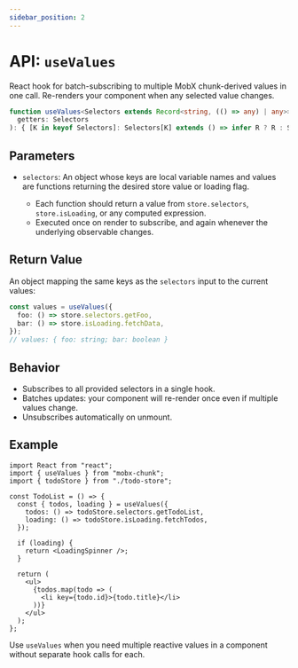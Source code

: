 ```yaml
---
sidebar_position: 2
---
```


# API: `useValues`

React hook for batch-subscribing to multiple MobX chunk-derived values in one call. Re-renders your component when any selected value changes.

```ts
function useValues<Selectors extends Record<string, (() => any) | any>>(
  getters: Selectors
): { [K in keyof Selectors]: Selectors[K] extends () => infer R ? R : Selectors[K] }
```

## Parameters

* `selectors`: An object whose keys are local variable names and values are functions returning the desired store value or loading flag.

  * Each function should return a value from `store.selectors`, `store.isLoading`, or any computed expression.
  * Executed once on render to subscribe, and again whenever the underlying observable changes.

## Return Value

An object mapping the same keys as the `selectors` input to the current values:

```ts
const values = useValues({
  foo: () => store.selectors.getFoo,
  bar: () => store.isLoading.fetchData,
});
// values: { foo: string; bar: boolean }
```

## Behavior

* Subscribes to all provided selectors in a single hook.
* Batches updates: your component will re-render once even if multiple values change.
* Unsubscribes automatically on unmount.

## Example

```tsx
import React from "react";
import { useValues } from "mobx-chunk";
import { todoStore } from "./todo-store";

const TodoList = () => {
  const { todos, loading } = useValues({
    todos: () => todoStore.selectors.getTodoList,
    loading: () => todoStore.isLoading.fetchTodos,
  });

  if (loading) {
    return <LoadingSpinner />;
  }

  return (
    <ul>
      {todos.map(todo => (
        <li key={todo.id}>{todo.title}</li>
      ))}
    </ul>
  );
};
```

Use `useValues` when you need multiple reactive values in a component without separate hook calls for each.

